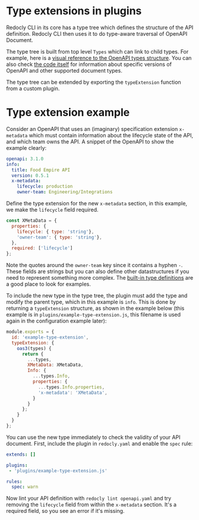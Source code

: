 # Type extensions in plugins

Redocly CLI in its core has a type tree which defines the structure of the API definition.
Redocly CLI then uses it to do type-aware traversal of OpenAPI Document.

The type tree is built from top level `Types` which can link to child types. For example, here is a [visual reference to the OpenAPI types structure](../../openapi-visual-reference/openapi-node-types.md). You can also check [the code itself](https://github.com/Redocly/redocly-cli/tree/main/packages/core/src/types) for information about specific versions of OpenAPI and other supported document types.

The type tree can be extended by exporting the `typeExtension` function from a custom plugin.

# Type extension example

Consider an OpenAPI that uses an (imaginary) specification extension `x-metadata` which must contain information about the lifecycle state of the API, and which team owns the API. A snippet of the OpenAPI to show the example clearly:

```yaml
openapi: 3.1.0
info:
  title: Food Empire API
  version: 0.5.1
  x-metadata:
    lifecycle: production
    owner-team: Engineering/Integrations
```

Define the type extension for the new `x-metadata` section, in this example, we make the `lifecycle` field required.

```js
const XMetaData = {
  properties: {
    lifecycle: { type: 'string'},
    'owner-team': { type: 'string'},
  },
  required: ['lifecycle']
};
```

Note the quotes around the `owner-team` key since it contains a hyphen `-`. These fields are strings but you can also define other datastructures if you need to represent something more complex. The [built-in type definitions](https://github.com/Redocly/redocly-cli/tree/main/packages/core/src) are a good place to look for examples.

To include the new type in the type tree, the plugin must add the type and modify the parent type, which in this example is `info`. This is done by returning a `typeExtension` structure, as shown in the example below (this example is in `plugins/example-type-extension.js`, this filename is used again in the configuration example later):

```js
module.exports = {
  id: 'example-type-extension',
  typeExtension: {
    oas3(types) {
      return {
        ...types,
        XMetaData: XMetaData,
        Info: {
          ...types.Info,
          properties: {
            ...types.Info.properties,
            'x-metadata': 'XMetaData',
          }
        }
      };
    }
  }
};
```

You can use the new type immediately to check the validity of your API document. First, include the plugin in `redocly.yaml` and enable the `spec` rule:

```yaml
extends: []

plugins:
 - 'plugins/example-type-extension.js'

rules:
  spec: warn
```

Now lint your API definition with `redocly lint openapi.yaml` and try removing the `lifecycle` field from within the `x-metadata` section. It's a required field, so you see an error if it's missing.

